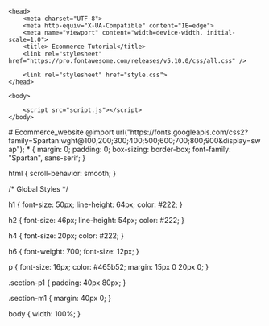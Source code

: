 <!DOCTYPE html>
<html lang="en">

    <head>
        <meta charset="UTF-8">
        <meta http-equiv="X-UA-Compatible" content="IE=edge">
        <meta name="viewport" content="width=device-width, initial-scale=1.0">
        <title> Ecommerce Tutorial</title>
        <link rel="stylesheet" href="https://pro.fontawesome.com/releases/v5.10.0/css/all.css" />

        <link rel="stylesheet" href="style.css">
    </head>

    <body>

        <script src="script.js"></script>
    </body>

</html>
# Ecommerce_website
@import url("https://fonts.googleapis.com/css2?family=Spartan:wght@100;200;300;400;500;600;700;800;900&display=swap");
* {
  margin: 0;
  padding: 0;
  box-sizing: border-box;
  font-family: "Spartan", sans-serif;
}

html {
  scroll-behavior: smooth;
}

/* Global Styles */

h1 {
  font-size: 50px;
  line-height: 64px;
  color: #222;
}

h2 {
  font-size: 46px;
  line-height: 54px;
  color: #222;
}

h4 {
  font-size: 20px;
  color: #222;
}

h6 {
  font-weight: 700;
  font-size: 12px;
}

p {
  font-size: 16px;
  color: #465b52;
  margin: 15px 0 20px 0;
}

.section-p1 {
  padding: 40px 80px;
}

.section-m1 {
  margin: 40px 0;
}

body {
  width: 100%;
}
